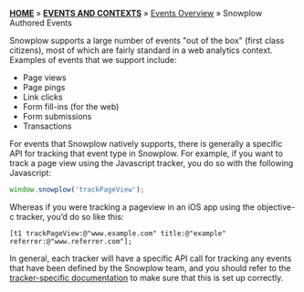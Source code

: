 [**HOME**](Home) » [**EVENTS AND CONTEXTS**](Events-and-Contexts) » [Events Overview](Events-overview) » Snowplow Authored Events

Snowplow supports a large number of events "out of the box" (first class citizens), most of which are fairly standard in a web analytics context. Examples of events that we support include:

- Page views
- Page pings
- Link clicks
- Form fill-ins (for the web)
- Form submissions
- Transactions

For events that Snowplow natively supports, there is generally a specific API for tracking that event type in Snowplow. For example, if you want to track a page view using the Javascript tracker, you do so with the following Javascript:

```javascript
window.snowplow('trackPageView');
```

Whereas if you were tracking a pageview in an iOS app using the objective-c tracker, you’d do so like this:

```
[t1 trackPageView:@"www.example.com" title:@"example" referrer:@"www.referrer.com"];
```

In general, each tracker will have a specific API call for tracking any events that have been defined by the Snowplow team, and you should refer to the [tracker-specific documentation](trackers) to make sure that this is set up correctly.